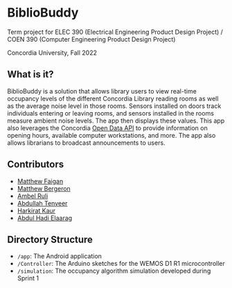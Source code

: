 # BiblioBuddy

Term project for ELEC 390 (Electrical Engineering Product Design Project) / COEN 390 (Computer Engineering Product Design Project)

Concordia University, Fall 2022

## What is it?
BiblioBuddy is a solution that allows library users to view real-time occupancy levels of the different Concordia Library reading rooms as well as the average noise level in those rooms.
Sensors installed on doors track individuals entering or leaving rooms, and sensors installed in the rooms measure ambient noise levels.
The app then displays these values.
This app also leverages the Concordia [Open Data API](https://www.concordia.ca/web/open-data.html) to provide information on opening hours, available computer workstations, and more.
The app also allows librarians to broadcast announcements to users.

## Contributors
* [Matthew Faigan](https://github.com/Iwuh)
* [Matthew Bergeron](https://github.com/mberg-ConU)
* [Ambel Ruli](https://github.com/amb31)
* [Abdullah Tenveer](https://github.com/mabdullaht1)
* [Harkirat Kaur](https://github.com/red346)
* [Abdul Hadi Elaarag](https://github.com/elaarag)

## Directory Structure
* `/app`: The Android application
* `/Controller`: The Arduino sketches for the WEMOS D1 R1 microcontroller
* `/simulation`: The occupancy algorithm simulation developed during Sprint 1
